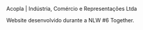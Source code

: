 Acopla | Indústria, Comércio e Representações Ltda

Website desenvolvido durante a NLW #6 Together.
